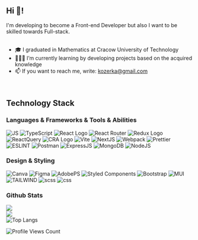 ## Hi 👋!

<div>
  I'm developing to become a Front-end Developer but also I want to be skilled towards Full-stack.
  <br>
  <br>
  <ul>
    <li>🎓 I graduated in Mathematics at Cracow University of Technology</li>
     <li>👩🏻‍💻 I’m currently learning by developing projects based on the acquired knowledge</li>
     <li>📫 If you want to reach me, write: <a href="mailto: kozerka@gmail.com">kozerka@gmail.com</a></li>
  </ul>
</div>
<br>


## Technology Stack

<h3>Languages & Frameworks & Tools & Abilities </h3>

![JS](https://img.shields.io/badge/JavaScript-F7DF1E.svg?style=for-the-badge&logo=JavaScript&logoColor=black) ![TypeScript](https://img.shields.io/badge/TypeScript-3178C6.svg?style=for-the-badge&logo=TypeScript&logoColor=white) ![React Logo](https://img.shields.io/badge/React-61DAFB.svg?style=for-the-badge&logo=React&logoColor=black) ![React Router](https://img.shields.io/badge/React%20Router-CA4245.svg?style=for-the-badge&logo=React-Router&logoColor=white) ![Redux Logo](https://img.shields.io/badge/Redux-764ABC.svg?style=for-the-badge&logo=Redux&logoColor=white) ![ReactQuery](https://img.shields.io/badge/React%20Query-FF4154.svg?style=for-the-badge&logo=React-Query&logoColor=white) ![CRA Logo](https://img.shields.io/badge/Create%20React%20App-09D3AC.svg?style=for-the-badge&logo=Create-React-App&logoColor=white) ![Vite](https://img.shields.io/badge/Vite-646CFF.svg?style=for-the-badge&logo=Vite&logoColor=white) ![NextJS](https://img.shields.io/badge/Next.js-000000.svg?style=for-the-badge&logo=nextdotjs&logoColor=white) ![Webpack](https://img.shields.io/badge/Webpack-8DD6F9.svg?style=for-the-badge&logo=Webpack&logoColor=black) ![Prettier](https://img.shields.io/badge/Prettier-F7B93E.svg?style=for-the-badge&logo=Prettier&logoColor=black) ![ESLINT](https://img.shields.io/badge/ESLint-4B32C3.svg?style=for-the-badge&logo=ESLint&logoColor=white) ![Postman](https://img.shields.io/badge/Postman-FF6C37.svg?style=for-the-badge&logo=Postman&logoColor=white) ![ExpressJS](https://img.shields.io/badge/Express-000000.svg?style=for-the-badge&logo=Express&logoColor=white) ![MongoDB](https://img.shields.io/badge/MongoDB-47A248.svg?style=for-the-badge&logo=MongoDB&logoColor=white)  ![NodeJS](https://img.shields.io/badge/Node.js-339933.svg?style=for-the-badge&logo=nodedotjs&logoColor=white) 

<h3>Design & Styling </h3>

![Canva](https://img.shields.io/badge/Canva-00C4CC.svg?style=for-the-badge&logo=Canva&logoColor=white) ![Figma](https://img.shields.io/badge/Figma-F24E1E.svg?style=for-the-badge&logo=Figma&logoColor=white) ![AdobePS](https://img.shields.io/badge/Adobe%20Photoshop-31A8FF.svg?style=for-the-badge&logo=Adobe-Photoshop&logoColor=white) ![Styled Components](https://img.shields.io/badge/styledcomponents-DB7093.svg?style=for-the-badge&logo=styled-components&logoColor=white) ![Bootstrap](https://img.shields.io/badge/Bootstrap-7952B3.svg?style=for-the-badge&logo=Bootstrap&logoColor=white) ![MUI](https://img.shields.io/badge/MUI-007FFF.svg?style=for-the-badge&logo=MUI&logoColor=white) ![TAILWIND](https://img.shields.io/badge/Tailwind%20CSS-06B6D4.svg?style=for-the-badge&logo=Tailwind-CSS&logoColor=white) ![scss](https://img.shields.io/badge/Sass-CC6699.svg?style=for-the-badge&logo=Sass&logoColor=white) ![css](https://img.shields.io/badge/CSS3-1572B6.svg?style=for-the-badge&logo=CSS3&logoColor=white)


<h3>Github Stats </h3>


![](https://github-readme-stats-kozerka.vercel.app/api?username=kozerka&theme=holi&hide_border=true&include_all_commits=false&count_private=true)<br/>
![](https://github-readme-streak-stats.herokuapp.com/?user=kozerka&theme=holi&hide_border=true)<br/>
![Top Langs](https://github-readme-stats-kozerka.vercel.app/api/top-langs/?username=kozerka&langs_count=8&layout=compact&theme=holi&hide_border=true&cache_seconds=3600)<br/>



 <img src="https://visitcount.itsvg.in/api?id=kozerka&label=Profile%20Views&color=8&icon=1&pretty=false" alt="Profile Views Count"></p>
  


